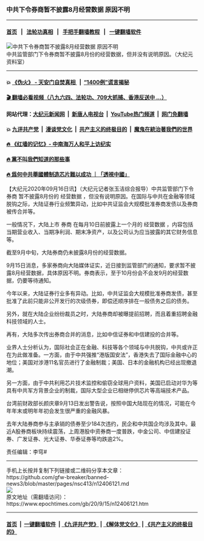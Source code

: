 ### 中共下令券商暂不披露8月经营数据 原因不明
------------------------

#### [首页](https://github.com/gfw-breaker/banned-news3/blob/master/README.md) &nbsp;&nbsp;|&nbsp;&nbsp; [法轮功真相](https://github.com/begood0513/basic/blob/master/README.md)  &nbsp;&nbsp;|&nbsp;&nbsp; [手把手翻墙教程](https://github.com/gfw-breaker/guides/wiki)  &nbsp;&nbsp;|&nbsp;&nbsp; [一键翻墙软件](https://github.com/gfw-breaker/nogfw/blob/master/README.md)  



<div><img alt="中共下令券商暂不披露8月经营数据 原因不明" class="attachment-djy_600_400 size-djy_600_400 wp-post-image" src="https://i.epochtimes.com/assets/uploads/2015/11/1511262053122039-600x400.jpg"/>
<div class="caption">
 中共监管部门下令券商暂不披露8月份的经营数据，但并没有说明原因。（大纪元资料室）
</div></div><hr/>

#### 💥 [《伪火》 - 天安门自焚真相 ](http://158.247.195.190:10000/videos/blog/weihuo.html)&nbsp; |&nbsp; [“1400例”谎言揭秘  ](http://158.247.195.190:10000/videos/blog/jiexi1400.html)

#### [ 🎬  翻墙必看视频（八九六四、法轮功、709大抓捕、香港反送中 ...）](https://github.com/gfw-breaker/links/blob/master/banned.md)

#### 网站代理：[大纪元新闻网](http://158.247.195.190:10080/gb/) &nbsp;|&nbsp; [新唐人电视台](http://158.247.195.190:8808/gb/)  &nbsp;|&nbsp; [YouTube热门频道](http://158.247.195.190/youtube.html) &nbsp;|&nbsp; [网门免翻墙](http://158.247.195.190:11000/show.aspx?name=ogHome)

#### 💥 [九评共产党](http://158.247.195.190:10000/videos/res/jiuping/)&nbsp; |&nbsp; [漫谈党文化](http://158.247.195.190:10000/videos/res/mtdwh/)&nbsp; |&nbsp; [共产主义的终极目的](http://158.247.195.190:10000/videos/res/zjmd/)&nbsp; |&nbsp; [魔鬼在統治著我們的世界](http://158.247.195.190:10000/videos/res/TheSpecter/)  

#### [ 🔥  《红墙的记忆》- 中南海万人和平上访纪实](http://158.247.195.190:10000/videos/news/../legend/index.html)

#### [ 🔥  黨不叫我們知道的那些事](http://158.247.195.190:10000/videos/news/truth02.html)

#### [ 🔥  爲何中共舉國體制造芯片難以成功 ｜「透視中國」](http://158.247.195.190:10000/videos/news/don03.html)

<div><p>
 【大纪元2020年09月16日讯】（大纪元记者张玉洁综合报导）中共监管部门下令
 <ok href="https://www.epochtimes.com/gb/tag/%E5%88%B8%E5%95%86.html">
  券商
 </ok>
 暂不披露8月份的
 <ok href="https://www.epochtimes.com/gb/tag/%E7%BB%8F%E8%90%A5%E6%95%B0%E6%8D%AE.html">
  经营数据
 </ok>
 ，但没有说明原因。在国际与中共在金融等领域脱钩之际，大陆证券行业频繁异动，比如中共证监会大规模批准券商发债以及券商被传合并等。
</p>
<p>
 一般情况下，大陆上市
 <ok href="https://www.epochtimes.com/gb/tag/%E5%88%B8%E5%95%86.html">
  券商
 </ok>
 在每月10日前披露上一个月的
 <ok href="https://www.epochtimes.com/gb/tag/%E7%BB%8F%E8%90%A5%E6%95%B0%E6%8D%AE.html">
  经营数据
 </ok>
 ，内容包括当期营业收入、当期净利润、期末净资产，以及公司认为应当披露的其它财务信息等。
</p>
<p>
 截至9月中旬，大陆券商仍未披露8月份的经营数据。
</p>
<p>
 9月15日消息，多家券商向大陆媒体证实，近日接到监管部门的通知，要求暂不披露8月经营数据，具体原因不明。券商表示，至于10月份会不会发9月的经营数据，仍要等待通知。
</p>
<p>
 今年以来，大陆证券行业多有异动。比如，中共证监会大规模批准券商发债，甚至批准了此前只能非公开发行的次级债券，即偿还顺序排在一般债务之后的债务。
</p>
<p>
 另外，就在大陆企业纷纷裁员之时，大陆券商却被曝提前招聘，而且着重招聘金融科技领域的人士。
</p>
<p>
 再有，大陆多次传出券商合并的消息，比如中信证券和中信建投的合并等。
</p>
<p>
 业界人士分析认为，国际社会正在金融、科技等各个领域与中共脱钩，中共或许正在为此做准备。一方面，由于中共强推“港版国安法”，香港失去了国际金融中心的地位；美国对涉港11名官员进行了金融制裁；美国、日本的金融机构已经出现撤退潮。
</p>
<p>
 另一方面，由于中共利用芯片技术监控和偷窃全球用户资料，美国已启动对华为等具有中共军方背景企业的制裁，国际大型企业已相继停供芯片等高端技术产品。
</p>
<p>
 台湾前财政部长颜庆章9月13日发出警告说，按照中国大陆现在的情况，可能在今年年末或明年年初会发生很严重的金融风暴。
</p>
<p>
 去年大陆券商参与主承销的债券至少184次违约，民企和中共国企均涉及其中。最近A股券商板块持续震荡，上周港股中资券商一度普跌，中金公司、中信建投证券、广发证券、光大证券、华泰证券等均跌逾2%。
</p>
<p>
 责任编辑：李穹#
</p>
</div>
<hr/>
手机上长按并复制下列链接或二维码分享本文章：<br/>
https://github.com/gfw-breaker/banned-news3/blob/master/pages/nsc413/n12406121.md <br/>
<a href='https://github.com/gfw-breaker/banned-news3/blob/master/pages/nsc413/n12406121.md'><img src='https://github.com/gfw-breaker/banned-news3/blob/master/pages/nsc413/n12406121.md.png'/></a> <br/>
原文地址（需翻墙访问）：https://www.epochtimes.com/gb/20/9/15/n12406121.htm


------------------------
#### [首页](https://github.com/gfw-breaker/banned-news3/blob/master/README.md) &nbsp;|&nbsp; [一键翻墙软件](https://github.com/gfw-breaker/nogfw/blob/master/README.md) &nbsp;| [《九评共产党》](https://github.com/gfw-breaker/9ping.md/blob/master/README.md#九评之一评共产党是什么) | [《解体党文化》](https://github.com/gfw-breaker/jtdwh.md/blob/master/README.md) | [《共产主义的终极目的》](https://github.com/gfw-breaker/gczydzjmd.md/blob/master/README.md)


<img src='http://gfw-breaker.win/banned-news3/pages/nsc413/n12406121.md' width='0px' height='0px'/>